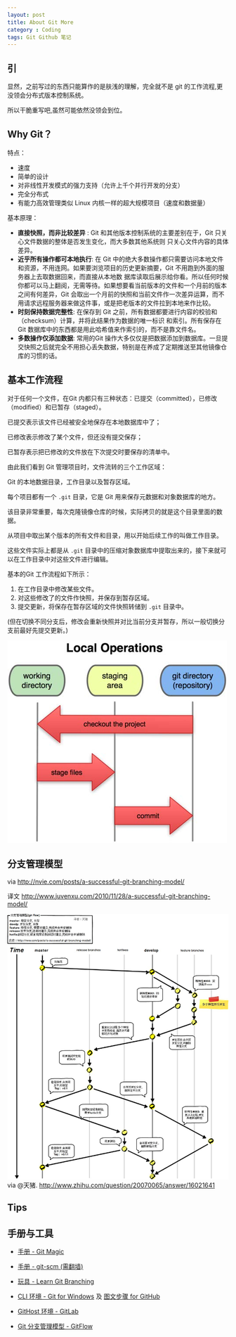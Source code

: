 ```yaml
---
layout: post
title: About Git More
category : Coding
tags: Git Github 笔记
---
```



## 引


显然，之前写过的东西只能算作的是肤浅的理解，完全就不是 git 的工作流程,更没领会分布式版本控制系统。

所以干脆重写吧,虽然可能依然没领会到位。



<!-- break -->
## Why Git？

特点：

* 速度
* 简单的设计
* 对非线性开发模式的强力支持（允许上千个并行开发的分支）
* 完全分布式
* 有能力高效管理类似 Linux 内核一样的超大规模项目（速度和数据量）

基本原理：

* **直接快照，而非比较差异** : Git 和其他版本控制系统的主要差别在于，Git 只关心文件数据的整体是否发生变化，而大多数其他系统则
只关心文件内容的具体差异。
* **近乎所有操作都可本地执行**: 在 Git 中的绝大多数操作都只需要访问本地文件和资源，不用连网。如果要浏览项目的历史更新摘要，Git 不用跑到外面的服务器上去取数据回来，而直接从本地数
据库读取后展示给你看。所以任何时候你都可以马上翻阅，无需等待。如果想要看当前版本的文件和一个月前的版本之间有何差异，Git 会取出一个月前的快照和当前文件作一次差异运算，而不用请求远程服务器来做这件事，或是把老版本的文件拉到本地来作比较。
* **时刻保持数据完整性**: 在保存到 Git 之前，所有数据都要进行内容的校验和（checksum）计算，并将此结果作为数据的唯一标识
和索引。所有保存在 Git 数据库中的东西都是用此哈希值来作索引的，而不是靠文件名。
* **多数操作仅添加数据**: 常用的Git 操作大多仅仅是把数据添加到数据库。一旦提交快照之后就完全不用担心丢失数据，特别是在养成了定期推送至其他镜像仓库的习惯的话。


## 基本工作流程

对于任何一个文件，在Git 内都只有三种状态：已提交（committed），已修改（modified）和已暂存（staged）。

已提交表示该文件已经被安全地保存在本地数据库中了；

已修改表示修改了某个文件，但还没有提交保存；

已暂存表示把已修改的文件放在下次提交时要保存的清单中。


由此我们看到 Git 管理项目时，文件流转的三个工作区域：

Git 的本地数据目录，工作目录以及暂存区域。

每个项目都有一个 `.git` 目录，它是 Git 用来保存元数据和对象数据库的地方。

该目录非常重要，每次克隆镜像仓库的时候，实际拷贝的就是这个目录里面的数据。

从项目中取出某个版本的所有文件和目录，用以开始后续工作的叫做工作目录。

这些文件实际上都是从 `.git` 目录中的压缩对象数据库中提取出来的，接下来就可以在工作目录中对这些文件进行编辑。

基本的Git 工作流程如下所示：

1. 在工作目录中修改某些文件。
2. 对这些修改了的文件作快照，并保存到暂存区域。
3. 提交更新，将保存在暂存区域的文件快照转储到 `.git` 目录中。

(但在切换不同分支后，修改会重新快照并对比当前分支并暂存，所以一般切换分支前最好先提交更新。)

![](/images/Coding/Git-LocalOperation.jpg "工作目录 暂存区域和 git 目录")



## 分支管理模型

via
<http://nvie.com/posts/a-successful-git-branching-model/>

译文
<http://www.juvenxu.com/2010/11/28/a-successful-git-branching-model/>


![](/images/Coding/Git-Flow.jpg "分支管理模型")
via @天猪.
<http://www.zhihu.com/question/20070065/answer/16021641>



## Tips

### 

## 手册与工具

* [手册 - Git Magic](http://www-cs-students.stanford.edu/~blynn/gitmagic/intl/zh_cn/)
* [手册 - git-scm (需翻墙)](http://git-scm.com/book/zh)
* [玩具 - Learn Git Branching](http://pcottle.github.io/learnGitBranching/)

* [CLI 环境 - Git for Windows](http://code.google.com/p/msysgit/downloads/list) 及 [图文步骤 for GitHub](http://help.github.com/win-set-up-git/)
* [GitHost 环境 - GitLab](http://gitlab.org/)
* [Git 分支管理模型 - GitFlow](https://github.com/nvie/gitflow)